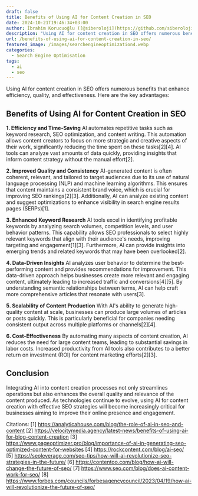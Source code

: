 ```yaml
---
draft: false
title: Benefits of Using AI for Content Creation in SEO
date: 2024-10-21T19:46:34+03:00
author: İbrahim Korucuoğlu ([@siberoloji](https://github.com/siberoloji))
description: "Using AI for content creation in SEO offers numerous benefits that enhance efficiency, quality, and effectiveness. Here are the key advantages:"
url: /benefits-of-using-ai-for-content-creation-in-seo/
featured_image: /images/searchengineoptimization4.webp
categories:
  - Search Engine Optimisation
tags:
  - ai
  - seo
---
```



Using AI for content creation in SEO offers numerous benefits that enhance efficiency, quality, and effectiveness. Here are the key advantages:



## Benefits of Using AI for Content Creation in SEO



**1. Efficiency and Time-Saving** AI automates repetitive tasks such as keyword research, SEO optimization, and content writing. This automation allows content creators to focus on more strategic and creative aspects of their work, significantly reducing the time spent on these tasks[2][4]. AI tools can analyze vast amounts of data quickly, providing insights that inform content strategy without the manual effort[2].



**2. Improved Quality and Consistency** AI-generated content is often coherent, relevant, and tailored to target audiences due to its use of natural language processing (NLP) and machine learning algorithms. This ensures that content maintains a consistent brand voice, which is crucial for improving SEO rankings[2][3]. Additionally, AI can analyze existing content and suggest optimizations to enhance visibility in search engine results pages (SERPs)[1].



**3. Enhanced Keyword Research** AI tools excel in identifying profitable keywords by analyzing search volumes, competition levels, and user behavior patterns. This capability allows SEO professionals to select highly relevant keywords that align with their audience's needs, improving targeting and engagement[1][3]. Furthermore, AI can provide insights into emerging trends and related keywords that may have been overlooked[2].



**4. Data-Driven Insights** AI analyzes user behavior to determine the best-performing content and provides recommendations for improvement. This data-driven approach helps businesses create more relevant and engaging content, ultimately leading to increased traffic and conversions[4][5]. By understanding semantic relationships between terms, AI can help craft more comprehensive articles that resonate with users[3].



**5. Scalability of Content Production** With AI's ability to generate high-quality content at scale, businesses can produce large volumes of articles or posts quickly. This is particularly beneficial for companies needing consistent output across multiple platforms or channels[2][4].



**6. Cost-Effectiveness** By automating many aspects of content creation, AI reduces the need for large content teams, leading to substantial savings in labor costs. Increased productivity from AI tools also contributes to a better return on investment (ROI) for content marketing efforts[2][3].



## Conclusion



Integrating AI into content creation processes not only streamlines operations but also enhances the overall quality and relevance of the content produced. As technologies continue to evolve, using AI for content creation with effective SEO strategies will become increasingly critical for businesses aiming to improve their online presence and engagement.



Citations: [1] <a href="https://analyticahouse.com/blog/the-role-of-ai-in-seo-and-content" target="_blank" rel="noopener" title="">https://analyticahouse.com/blog/the-role-of-ai-in-seo-and-content</a> [2] https://velocitymedia.agency/latest-news/benefits-of-using-ai-for-blog-content-creation [3] https://www.pageoptimizer.pro/blog/importance-of-ai-in-generating-seo-optimized-content-for-websites [4] https://rockcontent.com/blog/ai-seo/ [5] https://seoleverage.com/seo-tips/how-will-ai-revolutionize-seo-strategies-in-the-future/ [6] https://contentoo.com/blog/how-ai-will-change-the-future-of-seo/ [7] https://www.seo.com/blog/does-ai-content-work-for-seo/ [8] https://www.forbes.com/councils/forbesagencycouncil/2023/04/19/how-ai-will-revolutionize-the-future-of-seo/

